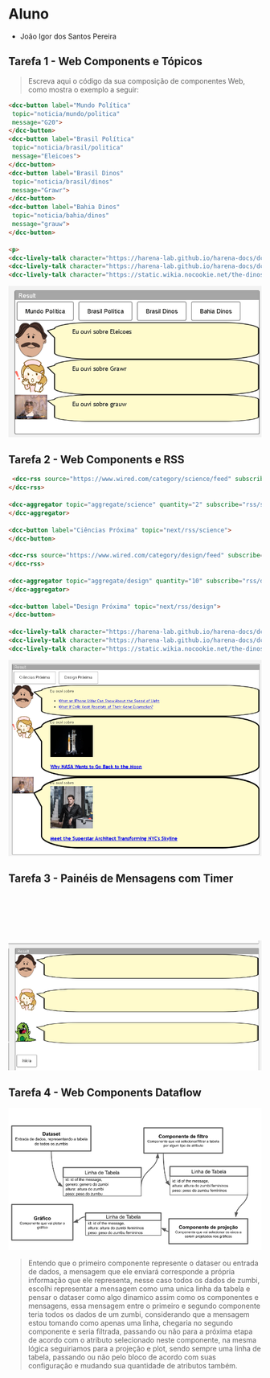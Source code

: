 ﻿# Aluno
* João Igor dos Santos Pereira

## Tarefa 1 - Web Components e Tópicos

> Escreva aqui o código da sua composição de componentes Web, como mostra o exemplo a seguir:

~~~html
<dcc-button label="Mundo Política"
 topic="noticia/mundo/politica"
 message="G20">
</dcc-button>
<dcc-button label="Brasil Política"
 topic="noticia/brasil/politica"
 message="Eleicoes">
</dcc-button>
<dcc-button label="Brasil Dinos"
 topic="noticia/brasil/dinos"
 message="Grawr">
</dcc-button>
<dcc-button label="Bahia Dinos"
 topic="noticia/bahia/dinos"
 message="grauw">
</dcc-button>

<p>
<dcc-lively-talk character="https://harena-lab.github.io/harena-docs/dccs/tutorial/images/doctor.png" speech="Eu ouvi sobre " subscribe="#/politica:speech"></dcc-lively-talk>
<dcc-lively-talk character="https://harena-lab.github.io/harena-docs/dccs/tutorial/images/nurse.png" speech="Eu ouvi sobre " subscribe="#/brasil/#:speech"></dcc-lively-talk>
<dcc-lively-talk character="https://static.wikia.nocookie.net/the-dinosaurs-tv-series/images/7/76/Howardhandupme.jpg" speech="Eu ouvi sobre " subscribe="noticia/#:speech"></dcc-lively-talk>

~~~


![Composition Screenshot](images/Atividade1.png)

## Tarefa 2 - Web Components e RSS
~~~html
 <dcc-rss source="https://www.wired.com/category/science/feed" subscribe="next/rss/science:next" topic="rss/science">
</dcc-rss>

<dcc-aggregator topic="aggregate/science" quantity="2" subscribe="rss/science">
</dcc-aggregator>

<dcc-button label="Ciências Próxima" topic="next/rss/science">
</dcc-button>

<dcc-rss source="https://www.wired.com/category/design/feed" subscribe="next/rss/design:next" topic="rss/design">
</dcc-rss>

<dcc-aggregator topic="aggregate/design" quantity="10" subscribe="rss/design">
</dcc-aggregator>

<dcc-button label="Design Próxima" topic="next/rss/design">
</dcc-button>

<dcc-lively-talk character="https://harena-lab.github.io/harena-docs/dccs/tutorial/images/doctor.png" speech="Eu ouvi sobre " subscribe="aggregate/science:speech"></dcc-lively-talk>
<dcc-lively-talk character="https://harena-lab.github.io/harena-docs/dccs/tutorial/images/nurse.png" speech="Eu ouvi sobre " subscribe="rss/science:speech"></dcc-lively-talk>
<dcc-lively-talk character="https://static.wikia.nocookie.net/the-dinosaurs-tv-series/images/7/76/Howardhandupme.jpg" speech="Eu ouvi sobre " subscribe="rss/design:speech"></dcc-lively-talk>
~~~

![Composition Screenshot](images/Atividade2.png)

## Tarefa 3 - Painéis de Mensagens com Timer

<dcc-rss source="https://www.wired.com/category/science/feed" subscribe="next/rss/science:next" topic="rss/science">
</dcc-rss>

<dcc-rss source="https://www.wired.com/category/design/feed" subscribe="next/rss/design:next" topic="rss/design">
</dcc-rss>

<dcc-aggregator topic="aggregate/noticias" quantity="3" subscribe="rss/#">
</dcc-aggregator>

  <dcc-lively-talk character="https://harena-lab.github.io/harena-docs/dccs/tutorial/images/doctor.png" subscribe="rss/science:speech">
  </dcc-lively-talk>
<p><br></p>
  <dcc-lively-talk character="https://harena-lab.github.io/harena-docs/dccs/tutorial/images/nurse.png" subscribe="rss/design:speech">
  </dcc-lively-talk>
<p><br></p>
  <dcc-lively-talk subscribe="aggregate/noticias:speech">
  </dcc-lively-talk>

<dcc-timer  interval="1000" topic="next/rss/science" subscribe="start/feed:start">
</dcc-timer>

<dcc-timer interval="2000" topic="next/rss/design" subscribe="start/feed:start">
</dcc-timer>

<dcc-timer interval="2000" topic="next/rss/#" subscribe="start/feed:start">
</dcc-timer>
<p><br></p>
<dcc-button label="Inicia" topic="start/feed">
</dcc-button>

![Composition Screenshot](images/Atividade3.png)

## Tarefa 4 - Web Components Dataflow
![Composition Screenshot](images/Atividade4.png)

> Entendo que o primeiro componente represente o dataser ou entrada de dados, a mensagem que ele enviará corresponde a própria informação que ele representa, nesse caso todos os dados de zumbi, escolhi representar a mensagem como uma unica linha da tabela e pensar o dataser como algo dinamico assim como os componentes e mensagens, essa mensagem entre o primeiro e segundo componente teria todos os dados de um zumbi, considerando que a mensagem estou tomando como apenas uma linha, chegaria no segundo componente e seria filtrada, passando ou não para a próxima etapa de acordo com o atributo selecionado neste componente, na mesma lógica seguiriamos para a projeção e plot, sendo sempre uma linha de tabela, passando ou não pelo bloco de acordo com suas configuração e mudando sua quantidade de atributos também.
